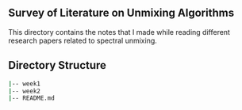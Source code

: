 ## Survey of Literature on Unmixing Algorithms

This directory contains the notes that I made while reading different research papers related to spectral unmixing. 

## Directory Structure
```bash
|-- week1
|-- week2
|-- README.md
```
